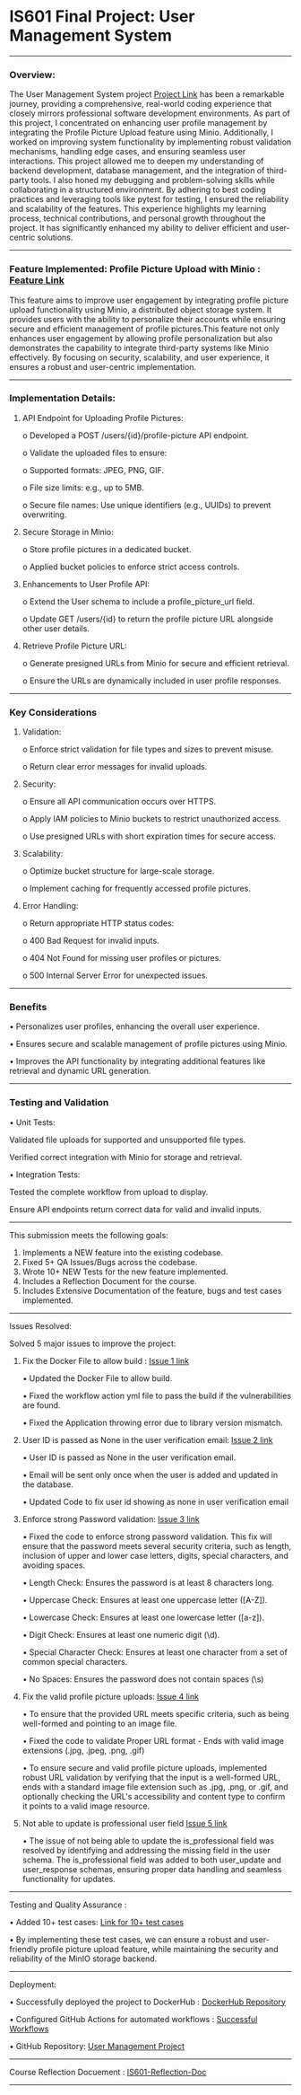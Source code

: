 #                                                 IS601 Final Project: User Management System 
________________________________________
### Overview: 
The User Management System project [Project Link](https://github.com/MallikaKasi/IS601-Fall2024-FinalTerm_Project_user_management) has been a remarkable journey, providing a comprehensive, real-world coding experience that closely mirrors professional software development environments. As part of this project, I concentrated on enhancing user profile management by integrating the Profile Picture Upload feature using Minio. Additionally, I worked on improving system functionality by implementing robust validation mechanisms, handling edge cases, and ensuring seamless user interactions.
This project allowed me to deepen my understanding of backend development, database management, and the integration of third-party tools. I also honed my debugging and problem-solving skills while collaborating in a structured environment.
By adhering to best coding practices and leveraging tools like pytest for testing, I ensured the reliability and scalability of the features. This experience highlights my learning process, technical contributions, and personal growth throughout the project. It has significantly enhanced my ability to deliver efficient and user-centric solutions.
________________________________________
### Feature Implemented: Profile Picture Upload with Minio : [Feature Link](https://github.com/MallikaKasi/IS601-Fall2024-FinalTerm_Project_user_management/pull/16)

This feature aims to improve user engagement by integrating profile picture upload functionality using Minio, a distributed object storage system. It provides users with the ability to personalize their accounts while ensuring secure and efficient management of profile pictures.This feature not only enhances user engagement by allowing profile personalization but also demonstrates the capability to integrate third-party systems like Minio effectively. By focusing on security, scalability, and user experience, it ensures a robust and user-centric implementation.
________________________________________
### Implementation Details:
1.	API Endpoint for Uploading Profile Pictures:
   
     o	Developed a POST /users/{id}/profile-picture API endpoint.
   
     o	Validate the uploaded files to ensure:
  	
     o	Supported formats: JPEG, PNG, GIF.
  	
  	 o	File size limits: e.g., up to 5MB.
  	
     o	Secure file names: Use unique identifiers (e.g., UUIDs) to prevent overwriting.
  	
2.	Secure Storage in Minio:
   
    o	Store profile pictures in a dedicated bucket.
  	
    o	Applied bucket policies to enforce strict access controls.
  	
3.	Enhancements to User Profile API:
   
    o	Extend the User schema to include a profile_picture_url field.
  	
    o	Update GET /users/{id} to return the profile picture URL alongside other user details.
  	
4.	Retrieve Profile Picture URL:
   
    o	Generate presigned URLs from Minio for secure and efficient retrieval.
  	
    o	Ensure the URLs are dynamically included in user profile responses.
________________________________________
### Key Considerations

1.	Validation:
   
     o	Enforce strict validation for file types and sizes to prevent misuse.
  
     o	Return clear error messages for invalid uploads.
  
2.	Security:
   
     o	Ensure all API communication occurs over HTTPS.
  
     o	Apply IAM policies to Minio buckets to restrict unauthorized access.
  
     o	Use presigned URLs with short expiration times for secure access.
  
3.	Scalability:
   
     o	Optimize bucket structure for large-scale storage.
  
     o	Implement caching for frequently accessed profile pictures.
  
4.	Error Handling:
   
      o	Return appropriate HTTP status codes:
  	
      o	400 Bad Request for invalid inputs.
    
      o	404 Not Found for missing user profiles or pictures.
   
      o	 500 Internal Server Error for unexpected issues.
________________________________________
### Benefits

  •	Personalizes user profiles, enhancing the overall user experience.

  •	Ensures secure and scalable management of profile pictures using Minio.

  •	Improves the API functionality by integrating additional features like retrieval and dynamic URL generation.

________________________________________
### Testing and Validation ###

•	Unit Tests:

  Validated file uploads for supported and unsupported file types.
  
  Verified correct integration with Minio for storage and retrieval.
  
•	Integration Tests:

   Tested the complete workflow from upload to display.
  
   Ensure API endpoints return correct data for valid and invalid inputs.

________________________________________
This submission meets the following goals:
1.	Implements a NEW feature into the existing codebase.
2.	Fixed 5+ QA Issues/Bugs across the codebase.
3.	Wrote 10+ NEW Tests for the new feature implemented.
4.	Includes a Reflection Document for the course.
5.	Includes Extensive Documentation of the feature, bugs and test cases implemented.
________________________________________
Issues Resolved:

Solved 5 major issues to improve the project:

1.	Fix the Docker File to allow build :  [Issue 1 link](https://github.com/MallikaKasi/IS601-Fall2024-FinalTerm_Project_user_management/issues/5)

      •	Updated the Docker File to allow build.

      •	Fixed the workflow action yml file to pass the build if the vulnerabilities are found.

      •	Fixed the Application throwing error due to library version mismatch.
 
2.	User ID is passed as None in the user verification email:  [Issue 2 link](https://github.com/MallikaKasi/IS601-Fall2024-FinalTerm_Project_user_management/issues/7)
   
    •	User ID is passed as None in the user verification email.
  	
    •	Email will be sent only once when the user is added and updated in the database.
  	
    •	Updated Code to fix user id showing as none in user verification email

3.	Enforce strong Password validation: [Issue 3 link](https://github.com/MallikaKasi/IS601-Fall2024-FinalTerm_Project_user_management/issues/9)
   
    •	Fixed the code to enforce strong password validation. This fix will ensure that the password meets several security criteria, such as length, inclusion of upper and lower case letters, digits, special characters, and avoiding spaces.
  	
    •	Length Check: Ensures the password is at least 8 characters long.
  	
    •	Uppercase Check: Ensures at least one uppercase letter ([A-Z]).
  	
    •	Lowercase Check: Ensures at least one lowercase letter ([a-z]).
  	
    •	Digit Check: Ensures at least one numeric digit (\d).
  	
    •	Special Character Check: Ensures at least one character from a set of common special characters.
  	
    •	No Spaces: Ensures the password does not contain spaces (\s)

4.	Fix the valid profile picture uploads: [Issue 4 link](https://github.com/MallikaKasi/IS601-Fall2024-FinalTerm_Project_user_management/issues/11)
   
    •	To ensure that the provided URL meets specific criteria, such as being well-formed and pointing to an image file.
  	
    •	Fixed the code to validate Proper URL format - Ends with valid image extensions (.jpg, .jpeg, .png, .gif)
  	
    •	To ensure secure and valid profile picture uploads, implemented robust URL validation by verifying that the input is a well-formed URL, ends with a standard image file extension such as .jpg, .png, or .gif, and optionally checking the URL's accessibility and content type to confirm it points to a valid image resource.

5.	Not able to update is professional user field [Issue 5 link](https://github.com/MallikaKasi/IS601-Fall2024-FinalTerm_Project_user_management/issues/13)
	
    •	The issue of not being able to update the is_professional field was resolved by identifying and addressing the missing field in the user schema.
    The is_professional field was added to both user_update and user_response schemas, ensuring proper data handling and seamless functionality for updates.
________________________________________
Testing and Quality Assurance :

•	Added 10+ test cases:  [Link for 10+ test cases](https://github.com/MallikaKasi/IS601-Fall2024-FinalTerm_Project_user_management/commit/4dc9cd63132d886d22672df0685b8845c6b55d54)

•	By implementing these test cases, we can ensure a robust and user-friendly profile picture upload feature, while maintaining the security and reliability of the MinIO storage backend. 

________________________________________
Deployment:

•	Successfully deployed the project to DockerHub :	[DockerHub Repository](https://hub.docker.com/repository/docker/mallikakasi/is601_finalproject_user_management/general)

•	Configured GitHub Actions for automated workflows :	[Successful Workflows](https://github.com/MallikaKasi/IS601-Fall2024-FinalTerm_Project_user_management/actions)

•	GitHub Repository: [User Management Project](https://github.com/MallikaKasi/IS601-Fall2024-FinalTerm_Project_user_management)
________________________________________

Course Reflection Docuement :  [IS601-Reflection-Doc](https://github.com/MallikaKasi/IS601-Fall2024-FinalTerm_Project_user_management/blob/main/Final_term_IS601-Course-Reflection.docx)

________________________________________
